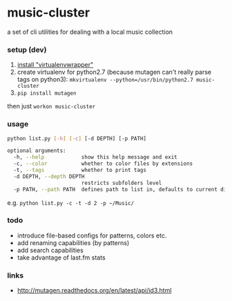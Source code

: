 # music-cluster

a set of cli utilities for dealing with a local music collection

### setup (dev)

1. [install "virtualenvwrapper"](http://virtualenvwrapper.readthedocs.org/en/latest/install.html#basic-installation)
2. create virtualenv for python2.7 (because mutagen can't really parse tags on python3): `mkvirtualenv --python=/usr/bin/python2.7 music-cluster`
3. `pip install mutagen`

then just `workon music-cluster`

### usage

``` bash
python list.py [-h] [-c] [-d DEPTH] [-p PATH]

optional arguments:
  -h, --help            show this help message and exit
  -c, --color           whether to color files by extensions
  -t, --tags            whether to print tags
  -d DEPTH, --depth DEPTH
                        restricts subfolders level
  -p PATH, --path PATH  defines path to list in, defaults to current dir
```
e.g. `python list.py -c -t -d 2 -p ~/Music/`

### todo

* introduce file-based configs for patterns, colors etc.
* add renaming capabilities (by patterns)
* add search capabilities
* take advantage of last.fm stats

### links

* http://mutagen.readthedocs.org/en/latest/api/id3.html
